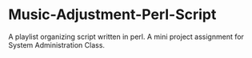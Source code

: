 # Music-Adjustment-Perl-Script
A playlist organizing script written in perl.
A mini project assignment for System Administration Class.
